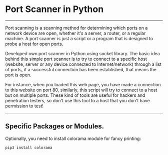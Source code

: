 # Port Scanner in Python
<hr>

Port scanning is a scanning method for determining which ports on a network device are open, whether it's a server, a router, or a regular machine. A port scanner is just a script or a program that is designed to probe a host for open ports.

Developed own port scanner in Python using socket library. The basic idea behind this simple port scanner is to try to connect to a specific host (website, server or any device connected to Internet/network) through a list of ports, if a successful connection has been established, that means the port is open.

For instance, when you loaded this web page, you have made a connection to this website on port 80, similarly, this script will try to connect to a host but on multiple ports. These kind of tools are useful for hackers and penetration testers, so don't use this tool to a host that you don't have permission to test!
<hr>

## Specific Packages or Modules.

Optionally, you need to install colorama module for fancy printing:

`pip3 install colorama`
